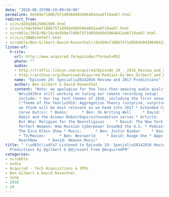 ```yaml
---
date: "2018-06-25T06:19:09+10:00"
permalink: de569ef180b75f1d956dd9d3064842aa6f19ae67.html
redirect_from:
- sl/n/d20180625061909.html
- sl/n/s/hde569ef180b75f1d956dd9d3064842aa6f19ae67.html
- scrobble/2018/06/24/de569ef180b75f1d956dd9d3064842aa6f19ae67.html
- sl/n/s/ZNWDs5HfAf7.html
- scrobble/Ben-Gilbert-David-Rosenthal//de569ef180b75f1d956dd9d3064842aa6f19ae67.html
listen-of:
  h-cite:
    url: http://www.acquired.fm/episodes?format=RSS
    photo: ""
    audio:
    - http://traffic.libsyn.com/acquired/Episode_29_-_2016_Review_and_2017_Predictions.mp3
    - http://archive.org/download/Acquired-Podcast-by-Ben_Gilbert_and_David_Rosenthal/Episode_29_Special2016_Review_and_2017_Predictions.mp3
    name: "Episode 29: Special\u20142016 Review and 2017 Predictions"
    author: Ben Gilbert & David Rosenthal
    content: "Note: we apologize for the less-than-amazing audio quality on this one.
      We\u2019re still working on tuning our remote recording setup!  Topics covered
      include: * Our top tech themes of 2016, including the first annual Acquired
      \"Theme of the Year\u201D: Aggregation Theory (surprise, surprise) * Themes
      we think will be most relevant as we head into 2017 * Extended Carve Outs!  The
      Carve Out(s): * Books:      * Ben: On Writing Well     * David: The Creative
      Habit and the Asimov Robot/Empire/Foundation series * Article:      * Ben: Wait
      But Why: Religion for the Nonreligious     * David: The New York Times: The
      Perfect Weapon: How Russian Cyberpower Invaded the U.S. * Podcasts:      * Both:
      The Ezra Klein Show * Music:      * Ben: Justin Bieber     * David: Stevie Nicks
      * TV/Movies:      * Ben: Westworld     * David: Rouge One * Apps:      * Ben:
      ReachNow     * David: Amazon Music"
title: " \\ud83c\\udfa7 Listened to Episode 29: Special\u20142016 Review and 2017
  Predictions by @gilbert & @djrosent From @AcquiredFM"
categories:
- scrobble
- audio
- Acquired - Tech Acquisitions & IPOs
- Ben Gilbert & David Rosenthal
- June
- 2018
- 24
---
```

